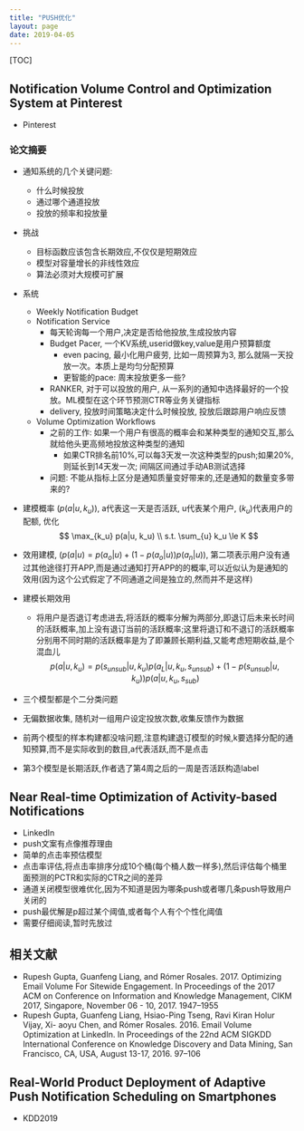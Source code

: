 ```yaml
---
title: "PUSH优化"
layout: page
date: 2019-04-05
---
```


[TOC]


## Notification Volume Control and Optimization System at Pinterest
- Pinterest

### 论文摘要
- 通知系统的几个关键问题:
    - 什么时候投放
    - 通过哪个通道投放
    - 投放的频率和投放量
- 挑战
    - 目标函数应该包含长期效应,不仅仅是短期效应
    - 模型对容量增长的非线性效应
    - 算法必须对大规模可扩展
- 系统
    - Weekly Notification Budget
    - Notification Service
        - 每天轮询每一个用户,决定是否给他投放,生成投放内容
        - Budget Pacer, 一个KV系统,userid做key,value是用户预算额度
            - even pacing, 最小化用户疲劳, 比如一周预算为3, 那么就隔一天投放一次。本质上是均匀分配预算
            - 更智能的pace: 周末投放更多一些?
        - RANKER, 对于可以投放的用户, 从一系列的通知中选择最好的一个投放。ML模型在这个环节预测CTR等业务关键指标
        - delivery, 投放时间策略决定什么时候投放, 投放后跟踪用户响应反馈
    - Volume Optimization Workflows
        - 之前的工作: 如果一个用户有很高的概率会和某种类型的通知交互,那么就给他头更高频地投放这种类型的通知
            - 如果CTR排名前10%,可以每3天发一次这种类型的push;如果20%,则延长到14天发一次; 间隔区间通过手动AB测试选择
        - 问题: 不能从指标上区分是通知质量变好带来的,还是通知的数量变多带来的?

- 建模概率 $(p(a|u,k_u))$, a代表这一天是否活跃, u代表某个用户, $(k_u)$代表用户的配额, 优化
$$
\max_{k_u} p(a|u, k_u) \\
s.t. \sum_{u} k_u \le K
$$
- 效用建模, $(p(a|u) = p(a_o|u) + (1-p(a_o|u))p(a_n|u))$, 第二项表示用户没有通过其他途径打开APP,而是通过通知打开APP的的概率,可以近似认为是通知的效用(因为这个公式假定了不同通道之间是独立的,然而并不是这样)
- 建模长期效用
    - 将用户是否退订考虑进去,将活跃的概率分解为两部分,即退订后未来长时间的活跃概率,加上没有退订当前的活跃概率;这里将退订和不退订的活跃概率分别用不同时期的活跃概率是为了即兼顾长期利益,又能考虑短期收益,是个混血儿
$$
p(a|u, k_u) = p(s_{unsub}|u, k_u) p(a_L|u, k_u, s_{unsub}) + (1-p(s_{unsub}|u, k_u)) p(a|u, k_u, s_{sub})
$$
- 三个模型都是个二分类问题
- 无偏数据收集, 随机对一组用户设定投放次数,收集反馈作为数据
- 前两个模型的样本构建都没啥问题,注意构建退订模型的时候,k要选择分配的通知预算,而不是实际收到的数目,a代表活跃,而不是点击
- 第3个模型是长期活跃,作者选了第4周之后的一周是否活跃构造label


## Near Real-time Optimization of Activity-based Notifications
- LinkedIn
- push文案有点像推荐理由
- 简单的点击率预估模型
- 点击率评估,将点击率排序分成10个桶(每个桶人数一样多),然后评估每个桶里面预测的PCTR和实际的CTR之间的差异
- 通道关闭模型很难优化,因为不知道是因为哪条push或者哪几条push导致用户关闭的
- push最优解是p超过某个阈值,或者每个人有个个性化阈值
- 需要仔细阅读,暂时先放过

## 相关文献
- Rupesh Gupta, Guanfeng Liang, and Rómer Rosales. 2017. Optimizing Email Volume For Sitewide Engagement. In Proceedings of the 2017 ACM on Conference on Information and Knowledge Management, CIKM 2017, Singapore, November 06 - 10, 2017. 1947–1955
- Rupesh Gupta, Guanfeng Liang, Hsiao-Ping Tseng, Ravi Kiran Holur Vijay, Xi- aoyu Chen, and Rómer Rosales. 2016. Email Volume Optimization at LinkedIn. In Proceedings of the 22nd ACM SIGKDD International Conference on Knowledge Discovery and Data Mining, San Francisco, CA, USA, August 13-17, 2016. 97–106
    
    
## Real-World Product Deployment of Adaptive Push Notification Scheduling on Smartphones
- KDD2019
